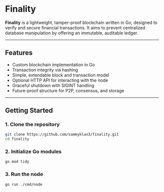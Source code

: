 # Finality

**Finality** is a lightweight, tamper-proof blockchain written in Go, designed to verify and secure financial transactions. It aims to prevent centralized database manipulation by offering an immutable, auditable ledger.

---

## Features

- Custom blockchain implementation in Go
- Transaction integrity via hashing
- Simple, extendable block and transaction model
- Optional HTTP API for interacting with the node
- Graceful shutdown with SIGINT handling
- Future-proof structure for P2P, consensus, and storage

---

## Getting Started

### 1. Clone the repository

```bash
git clone https://github.com/sammyklan3/finality.git
cd finality
```

### 2. Initialize Go modules

```bash
go mod tidy
```

### 3. Run the node

```bash
go run ./cmd/node
```
